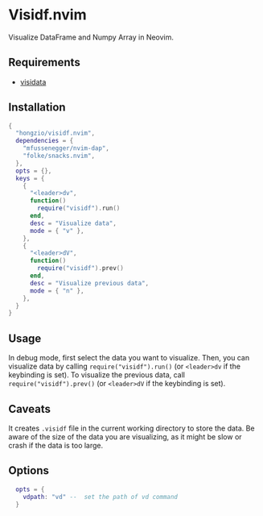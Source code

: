 # Visidf.nvim

Visualize DataFrame and Numpy Array in Neovim.

## Requirements

- [visidata](https://www.visidata.org/)

## Installation

```lua
{
  "hongzio/visidf.nvim",
  dependencies = {
    "mfussenegger/nvim-dap",
    "folke/snacks.nvim",
  },
  opts = {},
  keys = {
    {
      "<leader>dv",
      function()
        require("visidf").run()
      end,
      desc = "Visualize data",
      mode = { "v" },
    },
    {
      "<leader>dV",
      function()
        require("visidf").prev()
      end,
      desc = "Visualize previous data",
      mode = { "n" },
    },
  }
}
```

## Usage

In debug mode, first select the data you want to visualize. Then, you can
visualize data by calling `require("visidf").run()` (or `<leader>dv` if the
keybinding is set). To visualize the previous data, call
`require("visidf").prev()` (or `<leader>dV` if the keybinding is set).

## Caveats

It creates `.visidf` file in the current working directory to store the data.
Be aware of the size of the data you are visualizing, as it might be slow
or crash if the data is too large.

## Options

```lua
  opts = {
    vdpath: "vd" --  set the path of vd command
  }
```
